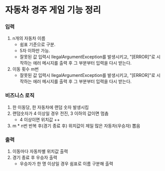 # 자동차 경주 게임 기능 정리

### 입력 
  1. n개의 자동차 이름
     - 쉼표 기준으로 구분.
     - 5자 이하만 가능.
     - 잘못된 값 입력시 llegalArgumentException를 발생시키고, 
       "[ERROR]"로 시작하는 에러 메시지를 출력 후 그 부분부터 입력을 다시 받는다.
  2. 이동 횟수 m번
     - 잘못된 값 입력시 llegalArgumentException를 발생시키고,
       "[ERROR]"로 시작하는 에러 메시지를 출력 후 그 부분부터 입력을 다시 받는다.

### 비즈니스 로직
  1. 한 이동당, 한 자동차에 랜덤 숫자 발생시킴
  2. 랜덤숫자가 4 이상일 경우 전진, 3 이하의 값이면 멈춤
     - 4 이상이면 위치값 ++
  3. m * n번 반복 후(경기 종료 후) 위치값이 제일 많은 자동차(우승자) 뽑음  
  
### 출력
  1. 이동마다 자동차별 위치값 출력
  2. 경기 종료 후 우승자 출력
     - 우승자가 한 명 이상일 경우 쉼표로 이름 구분해 출력